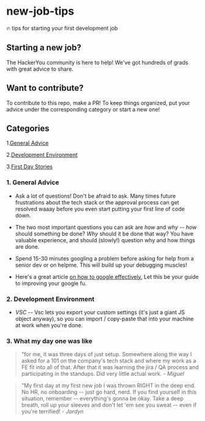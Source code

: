 # new-job-tips
🔥 tips for starting your first development job 

## Starting a new job?

The HackerYou community is here to help! We've got hundreds of grads with great advice to share.

## Want to contribute?

To contribute to this repo, make a PR! To keep things organized, put your advice under the corresponding category or start a new one!

## Categories

1.[General Advice](#general_advice)

2.[Development Environment](#dev_environment)

3.[First Day Stories](#day_one)


### 1. General Advice <a name="general_advice"></a>

* Ask a lot of questions! Don't be afraid to ask. Many times future frustrations about the tech stack or the approval process can get resolved waaay before you even start putting your first line of code down.  

* The two most important questions you can ask are *how* and *why* -- *how* should something be done? *Why* should it be done that way? You have valuable experience, and should (slowly!) question why and how things are done.

* Spend 15-30 minutes googling a problem before asking for help from a senior dev or on helpme. This will build up your debugging muscles!

* Here's a great article <a href="http://motto.time.com/4116259/google-search/">on how to google effectively.</a> Let this be your guide to improving your google fu.

### 2. Development Environment <a name="dev_environment"></a>

* _VSC_ -- Vsc lets you export your custom settings (it's just a giant JS object anyway), so you can import / copy-paste that into your machine at work when you're done.

### 3. What my day one was like <a name="day_one"></a>

> "for me, it was three days of just setup. Somewhere along the way I asked for a 101 on the company's tech stack and where my work as a FE fit into all of that. After that it was learning the jira / QA process and participating in the standups. Did very little actual work. - _Miguel_

> "My first day at my first new job I was thrown RIGHT in the deep end. No HR, no onboarding -- just go hard, nerd. If you find yourself in this situation, remember -- everything's gonna be okay. Take a deep breath, roll up your sleeves and don't let 'em see you sweat -- even if you're terrified! - _Jordyn_
